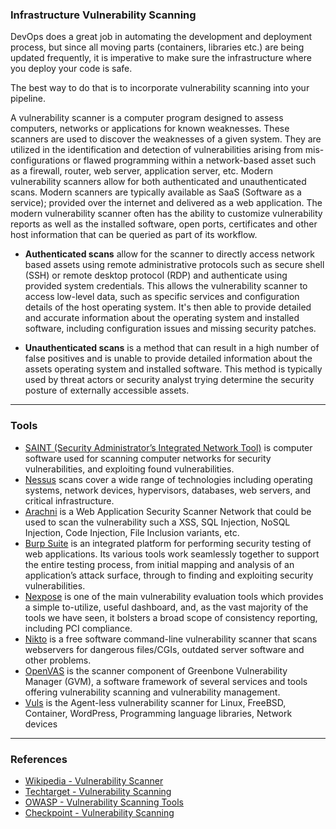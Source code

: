 ### Infrastructure Vulnerability Scanning

DevOps does a great job in automating the development and deployment process, but since all moving parts (containers, libraries etc.) are being updated frequently, it is imperative to make sure the infrastructure where you deploy your code is safe.

The best way to do that is to incorporate vulnerability scanning into your pipeline.

A vulnerability scanner is a computer program designed to assess computers, networks or applications for known weaknesses. These scanners are used to discover the weaknesses of a given system. They are utilized in the identification and detection of vulnerabilities arising from mis-configurations or flawed programming within a network-based asset such as a firewall, router, web server, application server, etc. Modern vulnerability scanners allow for both authenticated and unauthenticated scans. Modern scanners are typically available as SaaS (Software as a service); provided over the internet and delivered as a web application. The modern vulnerability scanner often has the ability to customize vulnerability reports as well as the installed software, open ports, certificates and other host information that can be queried as part of its workflow.

- **Authenticated scans** allow for the scanner to directly access network based assets using remote administrative protocols such as secure shell (SSH) or remote desktop protocol (RDP) and authenticate using provided system credentials. This allows the vulnerability scanner to access low-level data, such as specific services and configuration details of the host operating system. It's then able to provide detailed and accurate information about the operating system and installed software, including configuration issues and missing security patches.

- **Unauthenticated scans** is a method that can result in a high number of false positives and is unable to provide detailed information about the assets operating system and installed software. This method is typically used by threat actors or security analyst trying determine the security posture of externally accessible assets.

---

### Tools

- [SAINT (Security Administrator’s Integrated Network Tool)](https://www.carson-saint.com) is computer software used for scanning computer networks for security vulnerabilities, and exploiting found vulnerabilities.
- [Nessus](https://www.tenable.com/products/nessus/nessus-professional) scans cover a wide range of technologies including operating systems, network devices, hypervisors, databases, web servers, and critical infrastructure. 
- [Arachni](https://www.arachni-scanner.com/) is a Web Application Security Scanner Network that could be used to scan the vulnerability such a XSS, SQL Injection, NoSQL Injection, Code Injection, File Inclusion variants, etc.
- [Burp Suite](http://www.portswigger.net/) is an integrated platform for performing security testing of web applications. Its various tools work seamlessly together to support the entire testing process, from initial mapping and analysis of an application’s attack surface, through to finding and exploiting security vulnerabilities.
- [Nexpose](http://www.rapid7.com/products/nexpose-community-edition.jsp) is one of the main vulnerability evaluation tools which provides a simple to-utilize, useful dashboard, and, as the vast majority of the tools we have seen, it bolsters a broad scope of consistency reporting, including PCI compliance.
- [Nikto](http://www.cirt.net/nikto2) is a free software command-line vulnerability scanner that scans webservers for dangerous files/CGIs, outdated server software and other problems.
- [OpenVAS](https://www.openvas.org/) is the scanner component of Greenbone Vulnerability Manager (GVM), a software framework of several services and tools offering vulnerability scanning and vulnerability management. 
- [Vuls](https://github.com/future-architect/vuls) is the Agent-less vulnerability scanner for Linux, FreeBSD, Container, WordPress, Programming language libraries, Network devices

---
### References

+ [Wikipedia - Vulnerability Scanner](https://en.wikipedia.org/wiki/Vulnerability_scanner)
+ [Techtarget - Vulnerability Scanning](https://searchsecurity.techtarget.com/definition/vulnerability-scanning)
+ [OWASP - Vulnerability Scanning Tools](https://owasp.org/www-community/Vulnerability_Scanning_Tools)
+ [Checkpoint - Vulnerability Scanning](https://www.checkpoint.com/cyber-hub/network-security/what-is-vulnerability-scanning/)
